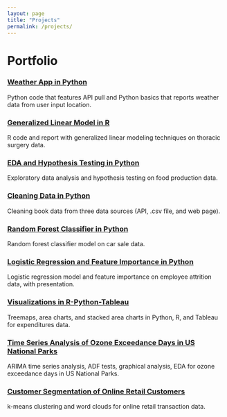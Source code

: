 ```yaml
---
layout: page
title: "Projects"
permalink: /projects/
---
```


# Portfolio

### [Weather App in Python](https://github.com/gilliantatreau/Weather-App-in-Python)
Python code that features API pull and Python basics that reports weather data from user input location. 

### [Generalized Linear Model in R](https://github.com/gilliantatreau/Generalized-Linear-Model-in-R)
R code and report with generalized linear modeling techniques on thoracic surgery data. 

### [EDA and Hypothesis Testing in Python](https://github.com/gilliantatreau/EDA-and-Hypothesis-Testing-in-Python)
Exploratory data analysis and hypothesis testing on food production data. 

### [Cleaning Data in Python](https://github.com/gilliantatreau/Cleaning-Data-in-Python)
Cleaning book data from three data sources (API, .csv file, and web page). 

### [Random Forest Classifier in Python](https://github.com/gilliantatreau/Random-Forest-Classifier-in-Python)
Random forest classifier model on car sale data.

### [Logistic Regression and Feature Importance in Python](https://github.com/gilliantatreau/Logistic-Regression-and-Feature-Importance-in-Python)
Logistic regression model and feature importance on employee attrition data, with presentation. 

### [Visualizations in R-Python-Tableau](https://github.com/gilliantatreau/Visualizations-in-R-Python-Tableau)
Treemaps, area charts, and stacked area charts in Python, R, and Tableau for expenditures data. 

### [Time Series Analysis of Ozone Exceedance Days in US National Parks](https://github.com/gilliantatreau/Time-Series-Analysis-of-Ozone-Exceedance-Days-in-US-National-Parks)
ARIMA time series analysis, ADF tests, graphical analysis, EDA for ozone exceedance days in US National Parks. 

### [Customer Segmentation of Online Retail Customers](https://github.com/gilliantatreau/Customer-Segmentation-of-Online-Retail-Customers-in-Python)
k-means clustering and word clouds for online retail transaction data. 
